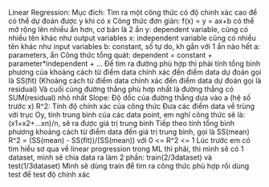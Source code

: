 Linear Regression:
Mục đích: Tìm ra một công thức có độ chính xác cao để có thể dự đoán được y khi có x
Công thức đơn giản: f(x) = y = ax+b có thể mở rộng lên nhiều ẩn hơn, cơ bản là 2 ẩn y: dependent variable, cũng có nhiều tên khác như output variables
x: independent variable cũng có nhiều tên khác như input variables
b: constant, số tự do, kh gắn với 1 ẩn nào hết
a: parameters, ẩn
Công thức tổng quát: dependent = constant + parameter*independent + ...
Để tìm ra đường phù hợp thì phải tính tổng bình phương của khoảng cách từ điểm data chính xác đến điểm data dự đoán gọi là SS(fit) (Khoảng cách từ điểm data chính xác đến điểm data dự đoán gọi là residual)
Và cuối cùng đường thẳng phù hơp nhất là đường thẳng có SUM(residual) nhỏ nhất
Slope: Độ dốc của đường thẳng dựa vào a (hệ số trước x)
R^2: Tính độ chính xác của công thức
Đưa các điểm data về trùng với trục Oy, tính trung bình của các data point, em nghĩ công thức sẽ là: (x1+x2+...xn)/n, sẽ ra được giá trị trung bình
Tiếp theo tính tổng bình phương khoảng cách từ điểm data đến giá trị trung bình, gọi là SS(mean)
R^2 = (SS(mean) - SS(fit))/(SS(mean)) với 0 <= R^2 <= 1
Lúc trước em có tìm hiểu sơ qua về linear progression trong ML thì phải, thì mình sẽ có 1 dataset, mình sẽ chia data ra làm 2 phần: train(2/3dataset) và test(1/3dataset)
Mình sẽ dùng train để tìm ra công thức phù hợp rồi dùng test để test độ chính xác

